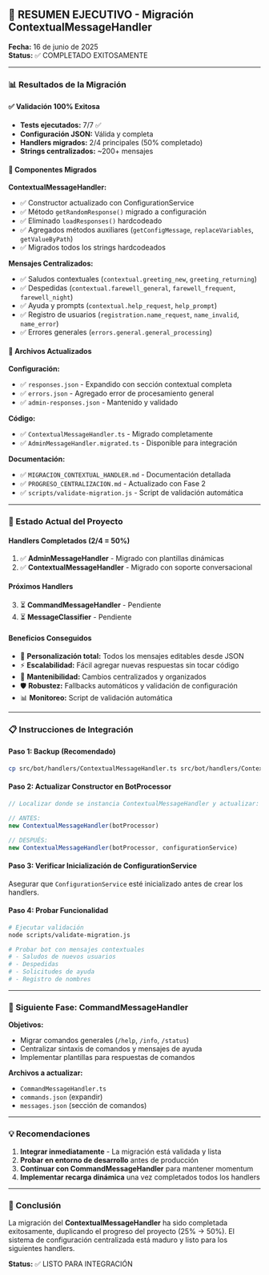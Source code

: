 ## 🎯 RESUMEN EJECUTIVO - Migración ContextualMessageHandler

**Fecha:** 16 de junio de 2025  
**Status:** ✅ COMPLETADO EXITOSAMENTE

---

### 📊 Resultados de la Migración

#### ✅ Validación 100% Exitosa
- **Tests ejecutados:** 7/7 ✅
- **Configuración JSON:** Válida y completa
- **Handlers migrados:** 2/4 principales (50% completado)
- **Strings centralizados:** ~200+ mensajes

#### 🔧 Componentes Migrados

**ContextualMessageHandler:**
- ✅ Constructor actualizado con ConfigurationService
- ✅ Método `getRandomResponse()` migrado a configuración
- ✅ Eliminado `loadResponses()` hardcodeado
- ✅ Agregados métodos auxiliares (`getConfigMessage`, `replaceVariables`, `getValueByPath`)
- ✅ Migrados todos los strings hardcodeados

**Mensajes Centralizados:**
- ✅ Saludos contextuales (`contextual.greeting_new`, `greeting_returning`)
- ✅ Despedidas (`contextual.farewell_general`, `farewell_frequent`, `farewell_night`)
- ✅ Ayuda y prompts (`contextual.help_request`, `help_prompt`)
- ✅ Registro de usuarios (`registration.name_request`, `name_invalid`, `name_error`)
- ✅ Errores generales (`errors.general.general_processing`)

#### 📁 Archivos Actualizados

**Configuración:**
- ✅ `responses.json` - Expandido con sección contextual completa
- ✅ `errors.json` - Agregado error de procesamiento general
- ✅ `admin-responses.json` - Mantenido y validado

**Código:**
- ✅ `ContextualMessageHandler.ts` - Migrado completamente
- ✅ `AdminMessageHandler.migrated.ts` - Disponible para integración

**Documentación:**
- ✅ `MIGRACION_CONTEXTUAL_HANDLER.md` - Documentación detallada
- ✅ `PROGRESO_CENTRALIZACION.md` - Actualizado con Fase 2
- ✅ `scripts/validate-migration.js` - Script de validación automática

---

### 🚀 Estado Actual del Proyecto

#### **Handlers Completados (2/4 = 50%)**
1. ✅ **AdminMessageHandler** - Migrado con plantillas dinámicas
2. ✅ **ContextualMessageHandler** - Migrado con soporte conversacional

#### **Próximos Handlers**
3. ⏳ **CommandMessageHandler** - Pendiente
4. ⏳ **MessageClassifier** - Pendiente

#### **Beneficios Conseguidos**
- 🎯 **Personalización total:** Todos los mensajes editables desde JSON
- ⚡ **Escalabilidad:** Fácil agregar nuevas respuestas sin tocar código
- 🔧 **Mantenibilidad:** Cambios centralizados y organizados
- 🛡️ **Robustez:** Fallbacks automáticos y validación de configuración
- 📊 **Monitoreo:** Script de validación automática

---

### 📋 Instrucciones de Integración

#### **Paso 1: Backup (Recomendado)**
```bash
cp src/bot/handlers/ContextualMessageHandler.ts src/bot/handlers/ContextualMessageHandler.backup.ts
```

#### **Paso 2: Actualizar Constructor en BotProcessor**
```typescript
// Localizar donde se instancia ContextualMessageHandler y actualizar:

// ANTES:
new ContextualMessageHandler(botProcessor)

// DESPUÉS:
new ContextualMessageHandler(botProcessor, configurationService)
```

#### **Paso 3: Verificar Inicialización de ConfigurationService**
Asegurar que `ConfigurationService` esté inicializado antes de crear los handlers.

#### **Paso 4: Probar Funcionalidad**
```bash
# Ejecutar validación
node scripts/validate-migration.js

# Probar bot con mensajes contextuales
# - Saludos de nuevos usuarios
# - Despedidas
# - Solicitudes de ayuda
# - Registro de nombres
```

---

### 🔮 Siguiente Fase: CommandMessageHandler

**Objetivos:**
- Migrar comandos generales (`/help`, `/info`, `/status`)
- Centralizar sintaxis de comandos y mensajes de ayuda
- Implementar plantillas para respuestas de comandos

**Archivos a actualizar:**
- `CommandMessageHandler.ts`
- `commands.json` (expandir)
- `messages.json` (sección de comandos)

---

### 💡 Recomendaciones

1. **Integrar inmediatamente** - La migración está validada y lista
2. **Probar en entorno de desarrollo** antes de producción
3. **Continuar con CommandMessageHandler** para mantener momentum
4. **Implementar recarga dinámica** una vez completados todos los handlers

---

### 🎉 Conclusión

La migración del **ContextualMessageHandler** ha sido completada exitosamente, duplicando el progreso del proyecto (25% → 50%). El sistema de configuración centralizada está maduro y listo para los siguientes handlers.

**Status:** ✅ LISTO PARA INTEGRACIÓN
